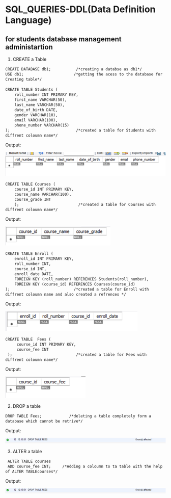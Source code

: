# SQL_QUERIES-DDL(Data Definition Language)
## for students database management administartion
1. CREATE a Table
```
CREATE DATABASE db1;           /*creating a databse as db1*/
USE db1;                      /*getting the acess to the database for Creating table*/  

CREATE TABLE Students ( 
    roll_number INT PRIMARY KEY,
    first_name VARCHAR(50),
    last_name VARCHAR(50),
    date_of_birth DATE,
    gender VARCHAR(10),
    email VARCHAR(100),
    phone_number VARCHAR(15)
);                             /*created a table for Students with diffrent coloumn name*/

```
Output:

![alt text](query1.png)
```
CREATE TABLE Courses (
    course_id INT PRIMARY KEY,
    course_name VARCHAR(100),
    course_grade INT
    );                          /*created a table for Courses with diffrent coloumn name*/

```
Output:

![alt text](query3.png)
```
CREATE TABLE Enroll (
    enroll_id INT PRIMARY KEY,
    roll_number INT,
    course_id INT,
    enroll_date DATE,
    FOREIGN KEY (roll_number) REFERENCES Students(roll_number),               
    FOREIGN KEY (course_id) REFERENCES Courses(course_id)
);                            /*created a table for Enroll with diffrent coloumn name and also created a refrences */
```
Output:

![alt text](query2.png)
```
CREATE TABLE  Fees (
     course_id INT PRIMARY KEY,
     course_fee INT           
 );                            /*created a table for Fees with diffrent coloumn name*/
```
Output:

![alt text](query4.png)

2. DROP a table
```
DROP TABLE Fees;            /*deleting a table completely form a database which cannot be retrive*/ 
```
Output:

![alt text](query5.png)

3. ALTER a table
```
 ALTER TABLE courses
 ADD course_fee INT;     /*Adding a coloumn to ta table with the help of ALTER TABLEcourses*/ 
```
Output:

![alt text](query5.png)
